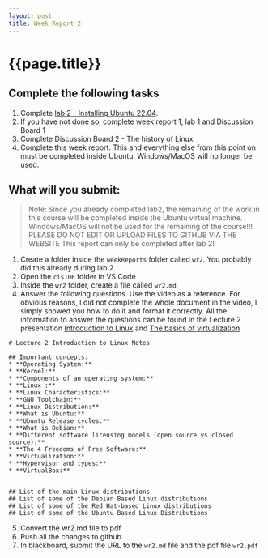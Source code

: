 ```yaml
---
layout: post
title: Week Report 2
---
```



# {{page.title}}

## Complete the following tasks
1. Complete [lab 2 - Installing Ubuntu 22.04](https://cis106.com/labs/lab2/).
2. If you have not done so, complete week report 1, lab 1 and Discussion Board 1
3. Complete Discussion Board 2 - The history of Linux
4. Complete this week report. This and everything else from this point on must be completed inside Ubuntu. Windows/MacOS will no longer be used.


## What will you submit:
> Note: 
> Since you already completed lab2, the remaining of the work in this course will be completed inside the Ubuntu virtual machine. Windows/MacOS will not be used for the remaining of the course!!! PLEASE DO NOT EDIT OR UPLOAD FILES TO GITHUB VIA THE WEBSITE
> This report can only be completed after lab 2!

1. Create a folder inside the `weekReports` folder called `wr2`. You probably did this already during lab 2.
2. Open the `cis106` folder in VS Code
3. Inside the `wr2` folder, create a file called `wr2.md`
4. Answer the following questions. Use the video as a reference. For obvious reasons, I did not complete the whole document in the video, I simply showed you how to do it and format it correctly. All the information to answer the questions can be found in the Lecture 2 presentation [Introduction to Linux](https://rapurl.live/dbx) and [The basics of virtualization](https://rapurl.live/bt7)

 ```
# Lecture 2 Introduction to Linux Notes

## Important concepts:
* **Operating System:**
* **Kernel:**
* **Components of an operating system:**
* **Linux :**
* **Linux Characteristics:**
* **GNU Toolchain:**
* **Linux Distribution:**
* **What is Ubuntu:**
* **Ubuntu Release cycles:**
* **What is Debian:**
* **Different software licensing models (open source vs closed source):**
* **The 4 Freedoms of Free Software:**
* **Virtualization:**
* **Hypervisor and types:**
* **VirtualBox:**


## List of the main Linux distributions
## List of some of the Debian Based Linux distributions
## List of some of the Red Hat-based Linux distributions
## List of some of the Ubuntu Based Linux Distributions
```

5. Convert the wr2.md file to pdf
6. Push all the changes to github
7. In blackboard, submit the URL to the `wr2.md` file and the pdf file `wr2.pdf`